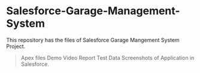 # Salesforce-Garage-Management-System

This repository has the files of Salesforce Garage Mangement System Project.

> Apex files
> Demo Video
> Report
> Test Data
> Screenshots of Application in Salesforce.
